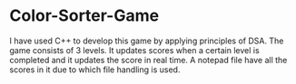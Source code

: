 # Color-Sorter-Game
I have used C++ to develop this game by applying principles of DSA.
The game consists of 3 levels.
It updates scores when a certain level is completed and it updates the score in real time.
A notepad file have all the scores in it due to which file handling is used.
